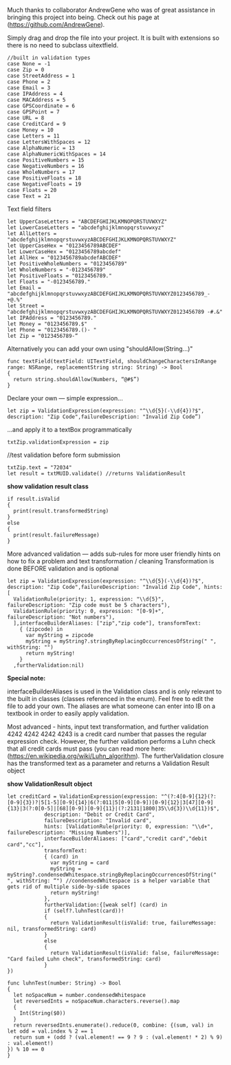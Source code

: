 Much thanks to collaborator AndrewGene who was of great assistance in bringing this project into being. Check out his page at (https://github.com/AndrewGene).

Simply drag and drop the file into your project.  It is built with extensions so there is no need to subclass uitextfield.

```
//built in validation types
case None = -1
case Zip = 0
case StreetAddress = 1
case Phone = 2
case Email = 3
case IPAddress = 4
case MACAddress = 5
case GPSCoordinate = 6
case GPSPoint = 7
case URL = 8
case CreditCard = 9
case Money = 10
case Letters = 11
case LettersWithSpaces = 12
case AlphaNumeric = 13
case AlphaNumericWithSpaces = 14
case PositiveNumbers = 15
case NegativeNumbers = 16
case WholeNumbers = 17
case PositiveFloats = 18
case NegativeFloats = 19
case Floats = 20
case Text = 21
```
Text field filters
```
let UpperCaseLetters = "ABCDEFGHIJKLKMNOPQRSTUVWXYZ"
let LowerCaseLetters = "abcdefghijklmnopqrstuvwxyz"
let AllLetters = "abcdefghijklmnopqrstuvwxyzABCDEFGHIJKLKMNOPQRSTUVWXYZ"
let UpperCaseHex = "0123456789ABCDEF"
let LowerCaseHex = "0123456789abcdef"
let AllHex = "0123456789abcdefABCDEF"
let PositiveWholeNumbers = "0123456789"
let WholeNumbers = "-0123456789"
let PositiveFloats = "0123456789."
let Floats = "-0123456789."
let Email = "abcdefghijklmnopqrstuvwxyzABCDEFGHIJKLKMNOPQRSTUVWXYZ0123456789_-+@.%"
let Street = "abcdefghijklmnopqrstuvwxyzABCDEFGHIJKLKMNOPQRSTUVWXYZ0123456789 -#.&"
let IPAddress = "0123456789."
let Money = "0123456789.$"
let Phone = "0123456789.()- "
let Zip = "0123456789-“
```

Alternatively you can add your own using "shouldAllow(String...)"
```
func textField(textField: UITextField, shouldChangeCharactersInRange range: NSRange, replacementString string: String) -> Bool 
{
  return string.shouldAllow(Numbers, “@#$”)
}
```

Declare your own — simple expression...
```
let zip = ValidationExpression(expression: "^\\d{5}(-\\d{4})?$", description: "Zip Code",failureDescription: "Invalid Zip Code”) 
```
…and apply it to a textBox programmatically 
```
txtZip.validationExpression = zip
```
//test validation before form submission
```
txtZip.text = "72034"        
let result = txtMUID.validate() //returns ValidationResult
```
**show validation result class**
```
if result.isValid
{
  print(result.transformedString)
}
else
{
  print(result.failureMessage)
}
```
More advanced validation — adds sub-rules for more user friendly hints on how to fix a problem and text transformation / cleaning
Transformation is done BEFORE validation and is optional
```
let zip = ValidationExpression(expression: "^\\d{5}(-\\d{4})?$", description: "Zip Code",failureDescription: "Invalid Zip Code", hints: [
  ValidationRule(priority: 1, expression: "\\d{5}", failureDescription: "Zip code must be 5 characters"),
  ValidationRule(priority: 0, expression: "[0-9]+", failureDescription: "Not numbers"),
  ],interfaceBuilderAliases: ["zip","zip code"], transformText: 
    { (zipcode) in
      var myString = zipcode
      myString = myString?.stringByReplacingOccurrencesOfString(" ", withString: "")
      return myString!
    }
  ,furtherValidation:nil)
```
**Special note:**

interfaceBuilderAliases is used in the Validation class and is only relevant to the built in classes (classes referenced in the enum).  Feel free to edit the file to add your own.  The aliases are what someone can enter into IB on a textbook in order to easily apply validation.

Most advanced - hints, input text transformation, and further validation
4242 4242 4242 4243 is a credit card number that passes the regular expression check.  However, the further validation performs a Luhn check that all credit cards must pass (you can read more here: (https://en.wikipedia.org/wiki/Luhn_algorithm).
The furtherValidation closure has the transformed text as a parameter and returns a Validation Result object


**show ValidationResult object**
```
let creditCard = ValidationExpression(expression: "^(?:4[0-9]{12}(?:[0-9]{3})?|5[1-5][0-9]{14}|6(?:011|5[0-9][0-9])[0-9]{12}|3[47][0-9]{13}|3(?:0[0-5]|[68][0-9])[0-9]{11}|(?:2131|1800|35\\d{3})\\d{11})$",
            description: "Debit or Credit Card",
            failureDescription: "Invalid card",
            hints: [ValidationRule(priority: 0, expression: "\\d+", failureDescription: "Missing Numbers")],
            interfaceBuilderAliases: ["card","credit card","debit card","cc"],
            transformText:
            { (card) in
              var myString = card
              myString = myString?.condensedWhitespace.stringByReplacingOccurrencesOfString(" ", withString: “") //condensedWhitespace is a helper variable that gets rid of multiple side-by-side spaces
              return myString!
            },
            furtherValidation:{[weak self] (card) in
            if (self?.luhnTest(card))!
            {
              return ValidationResult(isValid: true, failureMessage: nil, transformedString: card)
            }
            else
            {
              return ValidationResult(isValid: false, failureMessage: "Card failed Luhn check", transformedString: card)
            }
})

func luhnTest(number: String) -> Bool
{
  let noSpaceNum = number.condensedWhitespace
  let reversedInts = noSpaceNum.characters.reverse().map
  {
    Int(String($0))
  }
  return reversedInts.enumerate().reduce(0, combine: {(sum, val) in let odd = val.index % 2 == 1
  return sum + (odd ? (val.element! == 9 ? 9 : (val.element! * 2) % 9) : val.element!)
}) % 10 == 0
}
```
